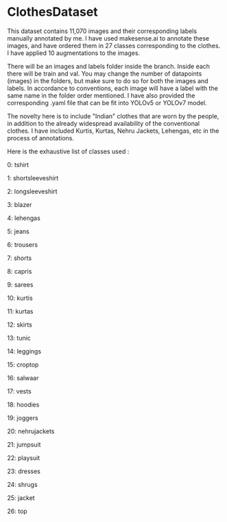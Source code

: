 # ClothesDataset
This dataset contains 11,070 images and their corresponding labels manually annotated by me. 
I have used makesense.ai to annotate these images, and have ordered them in 27 classes corresponding to the clothes. I have applied 10 augmentations to the images.

There will be an images and labels folder inside the branch. Inside each there will be train and val. You may change the number of datapoints (images) in the folders, but make sure to do so for both the images and labels.
In accordance to conventions, each image will have a label with the same name in the folder order mentioned. I have also provided the corresponding .yaml file that can be fit into YOLOv5 or YOLOv7 model.

The novelty here is to include "Indian" clothes that are worn by the people, in addition to the already widespread availability of the conventional clothes. I have included Kurtis, Kurtas, Nehru Jackets, Lehengas, etc in the process of annotations. 

Here is the exhaustive list of classes used : 


  0: tshirt
  
  1: shortsleeveshirt
  
  2: longsleeveshirt
  
  3: blazer
  
  4: lehengas
  
  5: jeans
  
  6: trousers
  
  7: shorts
  
  8: capris
  
  9: sarees
  
  10: kurtis
  
  11: kurtas
  
  12: skirts
  
  13: tunic
  
  14: leggings
  
  15: croptop
  
  16: salwaar
  
  17: vests
  
  18: hoodies
  
  19: joggers
  
  20: nehrujackets
  
  21: jumpsuit
  
  22: playsuit
  
  23: dresses
  
  24: shrugs
  
  25: jacket
  
  26: top

